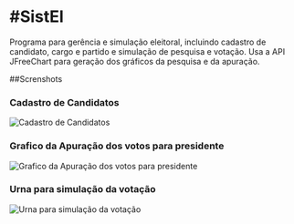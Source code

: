 #SistEl
======

Programa para gerência e simulação eleitoral, incluindo cadastro de candidato, cargo e partido e simulação de pesquisa e votação. Usa a API JFreeChart para geração dos gráficos da pesquisa e da apuração.

##Screnshots

### Cadastro de Candidatos
![Cadastro de Candidatos](https://raw.github.com/ArthurAssuncao/SistEl/master/screenshots/cadastro_candidato.jpg)


### Grafico da Apuração dos votos para presidente
![Grafico da Apuração dos votos para presidente](https://raw.github.com/ArthurAssuncao/SistEl/master/screenshots/apuracao_presidente.jpg)

### Urna para simulação da votação
![Urna para simulação da votação](https://raw.github.com/ArthurAssuncao/SistEl/master/screenshots/urna_votacao.jpg)